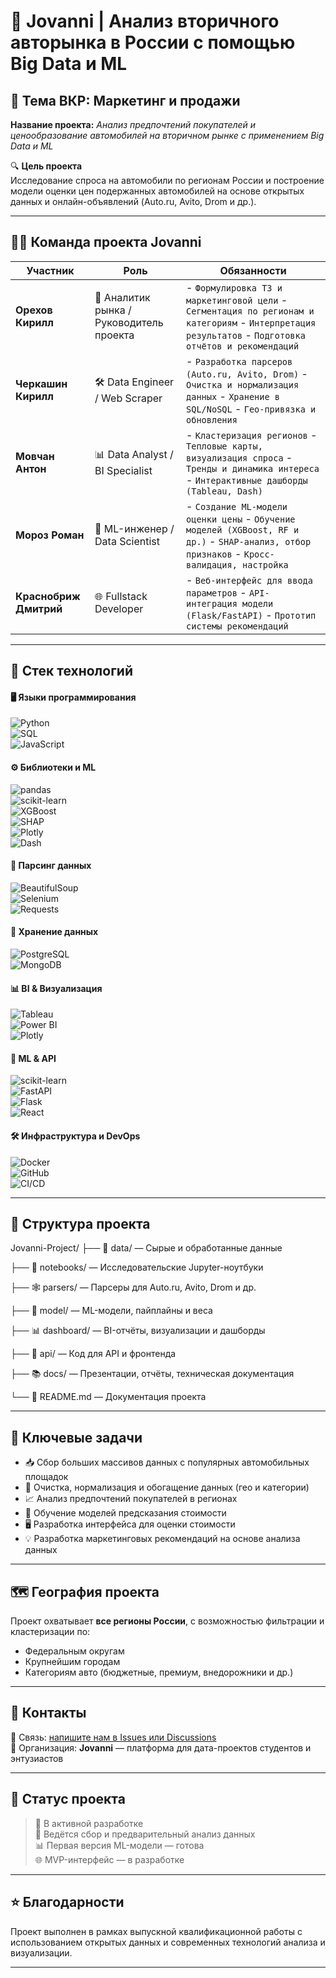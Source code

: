 # 🚗 Jovanni | Анализ вторичного авторынка в России с помощью Big Data и ML

## 📌 Тема ВКР: Маркетинг и продажи  
**Название проекта:** _Анализ предпочтений покупателей и ценообразование автомобилей на вторичном рынке с применением Big Data и ML_  

🔍 **Цель проекта**  
Исследование спроса на автомобили по регионам России и построение модели оценки цен подержанных автомобилей на основе открытых данных и онлайн-объявлений (Auto.ru, Avito, Drom и др.).

---

## 👨‍💻 Команда проекта Jovanni

| Участник            | Роль                                  | Обязанности |
|---------------------|---------------------------------------|-------------|
| **Орехов Кирилл**   | 🎯 Аналитик рынка / Руководитель проекта | - `Формулировка ТЗ и маркетинговой цели` - `Сегментация по регионам и категориям`  - `Интерпретация результатов` - `Подготовка отчётов и рекомендаций` |
| **Черкашин Кирилл** | 🛠️ Data Engineer / Web Scraper         | - `Разработка парсеров (Auto.ru, Avito, Drom)` - `Очистка и нормализация данных`  - `Хранение в SQL/NoSQL` - `Гео-привязка и обновления` |
| **Мовчан Антон**    | 📊 Data Analyst / BI Specialist         | - `Кластеризация регионов` - `Тепловые карты, визуализация спроса`  - `Тренды и динамика интереса` - `Интерактивные дашборды (Tableau, Dash)` |
| **Мороз Роман**     | 🤖 ML-инженер / Data Scientist          | - `Создание ML-модели оценки цены` - `Обучение моделей (XGBoost, RF и др.)` - `SHAP-анализ, отбор признаков` - `Кросс-валидация, настройка` |
| **Краснобриж Дмитрий** | 🌐 Fullstack Developer                 | - `Веб-интерфейс для ввода параметров` - `API-интеграция модели (Flask/FastAPI)` - `Прототип системы рекомендаций` |

---

## 🧩 Стек технологий

#### 🖥️ Языки программирования  
![Python](https://img.shields.io/badge/Python-3776AB?style=flat&logo=python&logoColor=white)  
![SQL](https://img.shields.io/badge/SQL-003B57?style=flat&logo=postgresql&logoColor=white)  
![JavaScript](https://img.shields.io/badge/JavaScript-F7DF1E?style=flat&logo=javascript&logoColor=black)  

#### ⚙️ Библиотеки и ML  
![pandas](https://img.shields.io/badge/pandas-150458?style=flat&logo=pandas&logoColor=white)  
![scikit-learn](https://img.shields.io/badge/scikit--learn-F7931E?style=flat&logo=scikit-learn&logoColor=white)  
![XGBoost](https://img.shields.io/badge/XGBoost-EC3E29?style=flat&logo=xgboost&logoColor=white)  
![SHAP](https://img.shields.io/badge/SHAP-black?style=flat&logo=interpretable&logoColor=white)  
![Plotly](https://img.shields.io/badge/Plotly-3F4F75?style=flat&logo=plotly&logoColor=white)  
![Dash](https://img.shields.io/badge/Dash-00BFFF?style=flat&logo=plotly&logoColor=white)  

#### 🧹 Парсинг данных  
![BeautifulSoup](https://img.shields.io/badge/BeautifulSoup-3c3c3c?style=flat&logo=python&logoColor=white)  
![Selenium](https://img.shields.io/badge/Selenium-43B02A?style=flat&logo=selenium&logoColor=white)  
![Requests](https://img.shields.io/badge/Requests-20232a?style=flat&logo=python&logoColor=white)  

#### 💾 Хранение данных  
![PostgreSQL](https://img.shields.io/badge/PostgreSQL-336791?style=flat&logo=postgresql&logoColor=white)  
![MongoDB](https://img.shields.io/badge/MongoDB-47A248?style=flat&logo=mongodb&logoColor=white)  

#### 📊 BI & Визуализация  
![Tableau](https://img.shields.io/badge/Tableau-E97627?style=flat&logo=tableau&logoColor=white)  
![Power BI](https://img.shields.io/badge/Power%20BI-F2C811?style=flat&logo=powerbi&logoColor=black)  
![Plotly](https://img.shields.io/badge/Plotly-3F4F75?style=flat&logo=plotly&logoColor=white)  

#### 🔬 ML & API  
![scikit-learn](https://img.shields.io/badge/scikit--learn-F7931E?style=flat&logo=scikit-learn&logoColor=white)  
![FastAPI](https://img.shields.io/badge/FastAPI-009688?style=flat&logo=fastapi&logoColor=white)  
![Flask](https://img.shields.io/badge/Flask-000000?style=flat&logo=flask&logoColor=white)  
![React](https://img.shields.io/badge/React-20232A?style=flat&logo=react&logoColor=61DAFB)  

#### 🛠️ Инфраструктура и DevOps  
![Docker](https://img.shields.io/badge/Docker-2496ED?style=flat&logo=docker&logoColor=white)  
![GitHub](https://img.shields.io/badge/GitHub-181717?style=flat&logo=github&logoColor=white)  
![CI/CD](https://img.shields.io/badge/CI%2FCD-4285F4?style=flat&logo=githubactions&logoColor=white)  

---

## 📂 Структура проекта

Jovanni-Project/
├── 📁 data/         — Сырые и обработанные данные

├── 📁 notebooks/    — Исследовательские Jupyter-ноутбуки

├── 🕸️ parsers/      — Парсеры для Auto.ru, Avito, Drom и др.

├── 🧠 model/         — ML-модели, пайплайны и веса

├── 📊 dashboard/    — BI-отчёты, визуализации и дашборды

├── 🔌 api/          — Код для API и фронтенда

├── 📚 docs/         — Презентации, отчёты, техническая документация

└── 📄 README.md     — Документация проекта



---

## 🧠 Ключевые задачи

- 📥 Сбор больших массивов данных с популярных автомобильных площадок  
- 🧹 Очистка, нормализация и обогащение данных (гео и категории)  
- 📈 Анализ предпочтений покупателей в регионах  
- 🧠 Обучение моделей предсказания стоимости  
- 🖥️ Разработка интерфейса для оценки стоимости  
- 💡 Разработка маркетинговых рекомендаций на основе анализа данных

---

## 🗺️ География проекта

Проект охватывает **все регионы России**, с возможностью фильтрации и кластеризации по:

- Федеральным округам  
- Крупнейшим городам  
- Категориям авто (бюджетные, премиум, внедорожники и др.)

---

## 📌 Контакты

📧 Связь: [напишите нам в Issues или Discussions](https://github.com/Jovanni-org/REPO-NAME/discussions)  
📍 Организация: **Jovanni** — платформа для дата-проектов студентов и энтузиастов

---

## 🚀 Статус проекта

> 🔄 В активной разработке  
> 🧪 Ведётся сбор и предварительный анализ данных  
> 📊 Первая версия ML-модели — готова  
> 🌐 MVP-интерфейс — в разработке

---

## ⭐ Благодарности

Проект выполнен в рамках выпускной квалификационной работы с использованием открытых данных и современных технологий анализа и визуализации.

---

